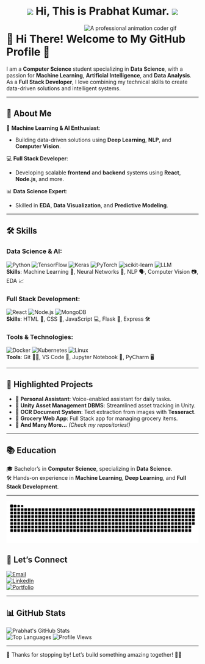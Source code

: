 <div align="center">
  <h1 align="center"><img src="https://media.giphy.com/media/hvRJCLFzcasrR4ia7z/giphy.gif" width="35">&nbsp;Hi, This is Prabhat Kumar.&nbsp;<img src="https://media.giphy.com/media/hvRJCLFzcasrR4ia7z/giphy.gif" width="35"></h1>
</div>
<div>
  <img src="https://github.com/user-attachments/assets/754f7f48-57b4-4b8f-9054-b21ef7803698" width="300px" align="right" alt="A professional animation coder gif"/>
</div>

# 👋 **Hi There! Welcome to My GitHub Profile** 🎉

I am a **Computer Science** student specializing in **Data Science**, with a passion for **Machine Learning**, **Artificial Intelligence**, and **Data Analysis**. As a **Full Stack Developer**, I love combining my technical skills to create data-driven solutions and intelligent systems.

---

## 🚀 **About Me**

🎯 **Machine Learning & AI Enthusiast**:  
- Building data-driven solutions using **Deep Learning**, **NLP**, and **Computer Vision**.

💻 **Full Stack Developer**:  
- Developing scalable **frontend** and **backend** systems using **React**, **Node.js**, and more.

📊 **Data Science Expert**:  
- Skilled in **EDA**, **Data Visualization**, and **Predictive Modeling**.

---

## 🛠️ **Skills**

### **Data Science & AI**:
![Python](https://img.shields.io/badge/-Python-3776AB?logo=python&logoColor=white)
![TensorFlow](https://img.shields.io/badge/-TensorFlow-FF6F00?logo=tensorflow&logoColor=white)
![Keras](https://img.shields.io/badge/-Keras-D00000?logo=keras&logoColor=white)
![PyTorch](https://img.shields.io/badge/-PyTorch-EE4C2C?logo=pytorch&logoColor=white)
![scikit-learn](https://img.shields.io/badge/-scikit--learn-F7931E?logo=scikit-learn&logoColor=white)
![LLM](https://img.shields.io/badge/-LLM-5A45FF?logo=openai&logoColor=white)  
**Skills**: Machine Learning 🧠, Neural Networks 🌊, NLP 🗣️, Computer Vision 📷, EDA 📈

### **Full Stack Development**:
![React](https://img.shields.io/badge/-React-61DAFB?logo=react&logoColor=white)
![Node.js](https://img.shields.io/badge/-Node.js-339933?logo=node.js&logoColor=white)
![MongoDB](https://img.shields.io/badge/-MongoDB-47A248?logo=mongodb&logoColor=white)  
**Skills**: HTML 🔶, CSS 🎨, JavaScript 💻, Flask 🐍, Express 🛠️

### **Tools & Technologies**:
![Docker](https://img.shields.io/badge/-Docker-2496ED?logo=docker&logoColor=white)
![Kubernetes](https://img.shields.io/badge/-Kubernetes-326CE5?logo=kubernetes&logoColor=white)
![Linux](https://img.shields.io/badge/-Linux-FCC624?logo=linux&logoColor=black)  
**Tools**: Git 🦸‍♂️, VS Code 🔲, Jupyter Notebook 📓, PyCharm 🖥️

---

## 📌 **Highlighted Projects**
- 🔹 **Personal Assistant**: Voice-enabled assistant for daily tasks.  
- 🔹 **Unity Asset Management DBMS**: Streamlined asset tracking in Unity.  
- 🔹 **OCR Document System**: Text extraction from images with **Tesseract**.  
- 🔹 **Grocery Web App**: Full Stack app for managing grocery items.  
- 🔹 **And Many More...** *(Check my repositories!)*

---

## 📚 **Education**

🎓 Bachelor’s in **Computer Science**, specializing in **Data Science**.  
🛠️ Hands-on experience in **Machine Learning**, **Deep Learning**, and **Full Stack Development**.

---

<div align="center">
  <picture>
    <source media="(prefers-color-scheme: dark)" srcset="https://raw.githubusercontent.com/platane/platane/output/github-contribution-grid-snake-dark.svg">
    <source media="(prefers-color-scheme: light)" srcset="https://raw.githubusercontent.com/platane/platane/output/github-contribution-grid-snake.svg">
    <img alt="github contribution grid snake animation" src="https://raw.githubusercontent.com/platane/platane/output/github-contribution-grid-snake.svg">
  </picture>
</div>


## 💬 **Let’s Connect**

[![Email](https://img.shields.io/badge/Email-D14836?logo=gmail&logoColor=white)](mailto:prabhatsharma84226@gmail.com)  
[![LinkedIn](https://img.shields.io/badge/LinkedIn-0077B5?logo=linkedin&logoColor=white)](https://www.linkedin.com/in/prabhat-kumar-1260a5259/)  
[![Portfolio](https://img.shields.io/badge/Portfolio-000?logo=firefox&logoColor=white)](https://prabhatadvait.github.io/Portfolio_Website/)

---

## 📊 **GitHub Stats**

![Prabhat's GitHub Stats](https://github-readme-stats.vercel.app/api?username=Prabhatadvait&show_icons=true&theme=radical&include_all_commits=true)  
![Top Languages](https://github-readme-stats.vercel.app/api/top-langs/?username=Prabhatadvait&layout=compact&langs_count=10&theme=radical)
![Profile Views](https://komarev.com/ghpvc/?username=prabhatadvait)

---

🌟 Thanks for stopping by! Let’s build something amazing together! 🚀😊
